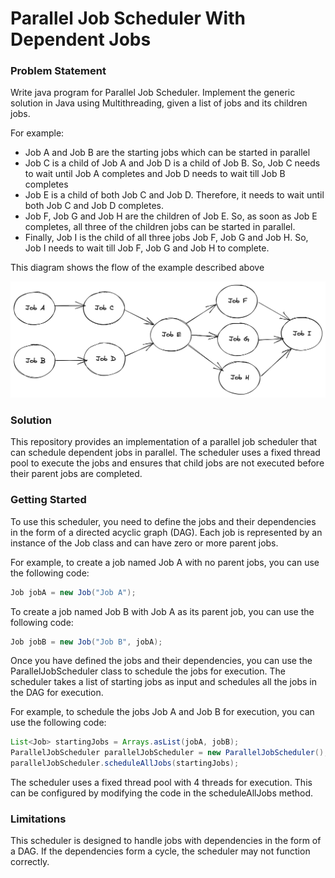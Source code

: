 # Parallel Job Scheduler With Dependent Jobs

### Problem Statement
Write java program for Parallel Job Scheduler. Implement the generic solution in Java using Multithreading, given a list of jobs and its children jobs.

For example:
-   Job A and Job B are the starting jobs which can be started in parallel
-   Job C is a child of Job A and Job D is a child of Job B. So, Job C needs to wait until Job A completes and Job D needs to wait till Job B completes
-   Job E is a child of both Job C and Job D. Therefore, it needs to wait until both Job C and Job D completes.
-   Job F, Job G and Job H are the children of Job E. So, as soon as Job E completes, all three of the children jobs can be started in parallel.
-   Finally, Job I is the child of all three jobs Job F, Job G and Job H. So, Job I needs to wait till Job F, Job G and Job H to complete.

This diagram shows the flow of the example described above

![](flow.png)


### Solution

This repository provides an implementation of a parallel job scheduler that can schedule dependent jobs in parallel. The scheduler uses a fixed thread pool to execute the jobs and ensures that child jobs are not executed before their parent jobs are completed.

### Getting Started
To use this scheduler, you need to define the jobs and their dependencies in the form of a directed acyclic graph (DAG). Each job is represented by an instance of the Job class and can have zero or more parent jobs.

For example, to create a job named Job A with no parent jobs, you can use the following code:
```java
Job jobA = new Job("Job A");
```
To create a job named Job B with Job A as its parent job, you can use the following code:
```java
Job jobB = new Job("Job B", jobA);
```

Once you have defined the jobs and their dependencies, you can use the ParallelJobScheduler class to schedule the jobs for execution. The scheduler takes a list of starting jobs as input and schedules all the jobs in the DAG for execution.

For example, to schedule the jobs Job A and Job B for execution, you can use the following code:
```java
List<Job> startingJobs = Arrays.asList(jobA, jobB);
ParallelJobScheduler parallelJobScheduler = new ParallelJobScheduler();
parallelJobScheduler.scheduleAllJobs(startingJobs);
```
The scheduler uses a fixed thread pool with 4 threads for execution. This can be configured by modifying the code in the scheduleAllJobs method.

### Limitations
This scheduler is designed to handle jobs with dependencies in the form of a DAG. If the dependencies form a cycle, the scheduler may not function correctly.
